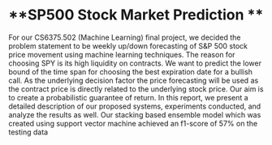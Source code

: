 # **SP500 Stock Market Prediction **

For our CS6375.502 (Machine Learning) final project, we decided the
problem statement to be weekly up/down forecasting of S&P 500
stock price movement using machine learning techniques. The
reason for choosing SPY is its high liquidity on contracts. We
want to predict the lower bound of the time span for choosing the
best expiration date for a bullish call. As the underlying decision
factor the price forecasting will be used as the contract price is
directly related to the underlying stock price. Our aim is to create
a probabilistic guarantee of return. In this report, we present
a detailed description of our proposed systems, experiments
conducted, and analyze the results as well. Our stacking based
ensemble model which was created using support vector machine
achieved an f1-score of 57% on the testing data
